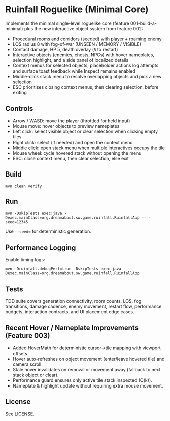 # Ruinfall Roguelike (Minimal Core)

Implements the minimal single-level roguelike core (feature 001-build-a-minimal) plus the
new interactive object system from feature 002:
- Procedural rooms and corridors (seeded) with player + roaming enemy
- LOS radius 8 with fog-of-war (UNSEEN / MEMORY / VISIBLE)
- Contact damage, HP 5, death overlay (`R` to restart)
- Interactive objects (enemies, chests, NPCs) with hover nameplates, selection highlight,
  and a side panel of localized details
- Context menus for selected objects; placeholder actions log attempts and surface toast
  feedback while Inspect remains enabled
- Middle-click stack menu to resolve overlapping objects and pick a new selection
- ESC prioritises closing context menus, then clearing selection, before exiting

## Controls
- Arrow / WASD: move the player (throttled for held input)
- Mouse move: hover objects to preview nameplates
- Left click: select visible object or clear selection when clicking empty tiles
- Right click: select (if needed) and open the context menu
- Middle click: open stack menu when multiple interactives occupy the tile
- Mouse wheel: cycle hovered stack without opening the menu
- ESC: close context menu, then clear selection, else exit

## Build
```
mvn clean verify
```

## Run
```
mvn -DskipTests exec:java -Dexec.mainClass=org.dreamabout.sw.game.ruinfall.RuinfallApp -- -seed=12345
```
Use `--seed=` for deterministic generation.

## Performance Logging
Enable timing logs:
```
mvn -Druinfall.debugPerf=true -DskipTests exec:java -Dexec.mainClass=org.dreamabout.sw.game.ruinfall.RuinfallApp
```

## Tests
TDD suite covers generation connectivity, room counts, LOS, fog transitions, damage cadence,
enemy movement, restart flow, performance budgets, interaction contracts, and UI placement
edge cases.

## Recent Hover / Nameplate Improvements (Feature 003)
- Added HoverMath for deterministic cursor→tile mapping with viewport offsets.
- Hover auto-refreshes on object movement (enter/leave hovered tile) and camera scroll.
- Stale hover invalidates on removal or movement away (fallback to next stack object or clear).
- Performance guard ensures only active tile stack inspected (O(k)).
- Nameplate & highlight update without requiring extra mouse movement.

## License
See LICENSE.